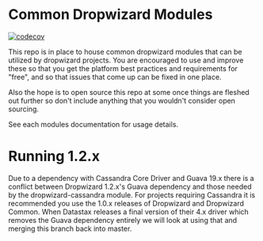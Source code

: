 Common Dropwizard Modules
=========================

[![codecov](https://codecov.io/gh/SmartThingsOSS/dropwizard-common/branch/master/graph/badge.svg)](https://codecov.io/gh/SmartThingsOSS/dropwizard-common)

This repo is in place to house common dropwizard modules that can be utilized by
dropwizard projects. You are encouraged to use and improve these so that you get
the platform best practices and requirements for "free", and so that issues that
come up can be fixed in one place.

Also the hope is to open source this repo at some once things are fleshed out
further so don't include anything that you wouldn't consider open sourcing.

See each modules documentation for usage details.


Running 1.2.x
=========================

Due to a dependency with Cassandra Core Driver and Guava 19.x there is a conflict between Dropwizard 1.2.x's Guava dependency and those needed by the dropwizard-cassandra module. For projects requiring Cassandra it is recommended you use the 1.0.x releases of Dropwizard and Dropwizard Common. When Datastax releases a final version of their 4.x driver which removes the Guava dependency entirely we will look at using that and merging this branch back into master.